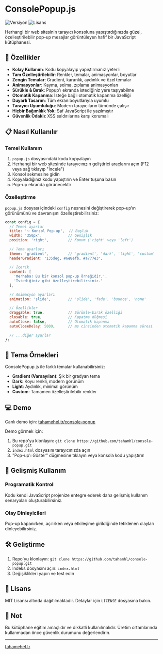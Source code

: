 # ConsolePopup.js

![Versiyon](https://img.shields.io/badge/version-1.0-blue.svg)
![Lisans](https://img.shields.io/badge/license-MIT-green.svg)

Herhangi bir web sitesinin tarayıcı konsoluna yapıştırdığınızda güzel, özelleştirilebilir pop-up mesajlar görüntüleyen hafif bir JavaScript kütüphanesi.

## 🌟 Özellikler

- **Kolay Kullanım**: Kodu kopyalayıp yapıştırmanız yeterli
- **Tam Özelleştirilebilir**: Renkler, temalar, animasyonlar, boyutlar
- **Zengin Temalar**: Gradient, karanlık, aydınlık ve özel temalar
- **Animasyonlar**: Kayma, solma, zıplama animasyonları
- **Sürükle & Bırak**: Popup'ı ekranda istediğiniz yere taşıyabilme
- **Otomatik Kapanma**: İsteğe bağlı otomatik kapanma özelliği
- **Duyarlı Tasarım**: Tüm ekran boyutlarıyla uyumlu
- **Tarayıcı Uyumluluğu**: Modern tarayıcıların tümünde çalışır
- **Hiçbir Bağımlılık Yok**: Saf JavaScript ile yazılmıştır
- **Güvenlik Odaklı**: XSS saldırılarına karşı korumalı

## 📋 Nasıl Kullanılır

### Temel Kullanım

1. `popup.js` dosyasındaki kodu kopyalayın
2. Herhangi bir web sitesinde tarayıcınızın geliştirici araçlarını açın (F12 veya sağ tıklayıp "İncele")
3. Konsol sekmesine gidin
4. Kopyaladığınız kodu yapıştırın ve Enter tuşuna basın
5. Pop-up ekranda görünecektir

### Özelleştirme

`popup.js` dosyası içindeki `config` nesnesini değiştirerek pop-up'ın görünümünü ve davranışını özelleştirebilirsiniz:

```javascript
const config = {
  // Temel ayarlar
  title: '✨ Konsol Pop-up',  // Başlık
  width: '350px',            // Genişlik
  position: 'right',         // Konum ('right' veya 'left')
  
  // Tema ayarları
  theme: 'gradient',         // 'gradient', 'dark', 'light', 'custom'
  headerGradient: '135deg, #6e8efb, #a777e3',
  
  // İçerik
  content: [
    'Merhaba! Bu bir konsol pop-up örneğidir.',
    'İstediğiniz gibi özelleştirebilirsiniz.'
  ],
  
  // Animasyon ayarları
  animation: 'slide',        // 'slide', 'fade', 'bounce', 'none'
  
  // Özellikler
  draggable: true,           // Sürükle-bırak özelliği
  closable: true,            // Kapatma düğmesi
  autoClose: false,          // Otomatik kapanma
  autoCloseDelay: 5000,      // ms cinsinden otomatik kapanma süresi
  
  // ...diğer ayarlar
};
```

## 🎨 Tema Örnekleri

ConsolePopup.js ile farklı temalar kullanabilirsiniz:

- **Gradient (Varsayılan)**: Şık bir gradyan tema
- **Dark**: Koyu renkli, modern görünüm
- **Light**: Aydınlık, minimal görünüm
- **Custom**: Tamamen özelleştirilebilir renkler

## 💻 Demo

Canlı demo için: [tahamehel.tr/console-popup](https://tahamehel.tr/console-popup)

Demo görmek için:

1. Bu repo'yu klonlayın: `git clone https://github.com/tahamhl/console-popup.git`
2. `index.html` dosyasını tarayıcınızda açın
3. "Pop-up'ı Göster" düğmesine tıklayın veya konsola kodu yapıştırın

## 🔧 Gelişmiş Kullanım

### Programatik Kontrol

Kodu kendi JavaScript projenize entegre ederek daha gelişmiş kullanım senaryoları oluşturabilirsiniz.

### Olay Dinleyicileri

Pop-up kapanırken, açılırken veya etkileşime girildiğinde tetiklenen olayları dinleyebilirsiniz.

## 🛠 Geliştirme

1. Repo'yu klonlayın: `git clone https://github.com/tahamhl/console-popup.git`
2. İndeks dosyasını açın: `index.html`
3. Değişiklikleri yapın ve test edin

## 📜 Lisans

MIT Lisansı altında dağıtılmaktadır. Detaylar için `LICENSE` dosyasına bakın.



## 📝 Not

Bu kütüphane eğitim amaçlıdır ve dikkatli kullanılmalıdır. Üretim ortamlarında kullanmadan önce güvenlik durumunu değerlendirin.

---

[tahamehel.tr](https://tahamehel.tr) 